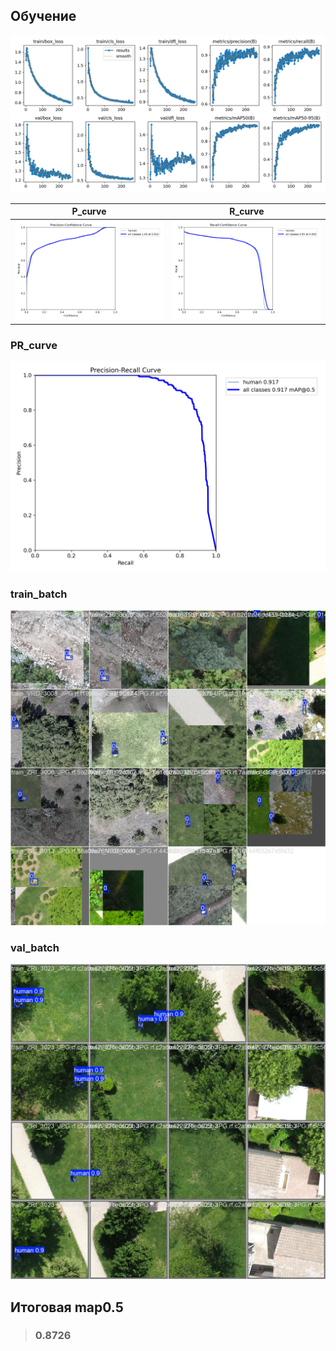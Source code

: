 ## Обучение
![results.png](results.png)

**P_curve** | **R_curve**
:-------------------------:|:-------------------------:
| ![P_curve.png](P_curve.png) | ![R_curve.png](R_curve.png) |

### PR_curve
![PR_curve.png](PR_curve.png)

### train_batch
![train_batch2.jpg](train_batch2.jpg) 

### val_batch
![val_batch0_pred.jpg](val_batch0_pred.jpg)

## Итоговая map0.5
> ### 0.8726

